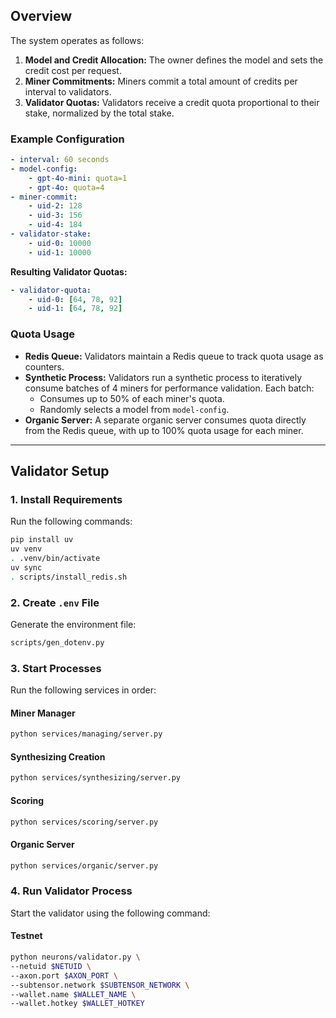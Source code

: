## Overview

The system operates as follows:

1. **Model and Credit Allocation:** The owner defines the model and sets the credit cost per request.
2. **Miner Commitments:** Miners commit a total amount of credits per interval to validators.
3. **Validator Quotas:** Validators receive a credit quota proportional to their stake, normalized by the total stake.

### Example Configuration
```yaml
- interval: 60 seconds
- model-config:
    - gpt-4o-mini: quota=1
    - gpt-4o: quota=4
- miner-commit:
    - uid-2: 128
    - uid-3: 156
    - uid-4: 184
- validator-stake:
    - uid-0: 10000
    - uid-1: 10000
```

**Resulting Validator Quotas:**
```yaml
- validator-quota:
    - uid-0: [64, 78, 92]
    - uid-1: [64, 78, 92]
```

### Quota Usage
- **Redis Queue:** Validators maintain a Redis queue to track quota usage as counters.
- **Synthetic Process:** Validators run a synthetic process to iteratively consume batches of 4 miners for performance validation. Each batch:
  - Consumes up to 50% of each miner's quota.
  - Randomly selects a model from `model-config`.
- **Organic Server:** A separate organic server consumes quota directly from the Redis queue, with up to 100% quota usage for each miner.

---

## Validator Setup

### 1. Install Requirements
Run the following commands:
```bash
pip install uv
uv venv
. .venv/bin/activate
uv sync
. scripts/install_redis.sh
```

### 2. Create `.env` File
Generate the environment file:
```bash
scripts/gen_dotenv.py
```

### 3. Start Processes
Run the following services in order:

#### Miner Manager
```bash
python services/managing/server.py
```

#### Synthesizing Creation
```bash
python services/synthesizing/server.py
```

#### Scoring
```bash
python services/scoring/server.py
```

#### Organic Server
```bash
python services/organic/server.py
```

### 4. Run Validator Process
Start the validator using the following command:

#### Testnet
```bash
python neurons/validator.py \
--netuid $NETUID \
--axon.port $AXON_PORT \
--subtensor.network $SUBTENSOR_NETWORK \
--wallet.name $WALLET_NAME \
--wallet.hotkey $WALLET_HOTKEY
```
